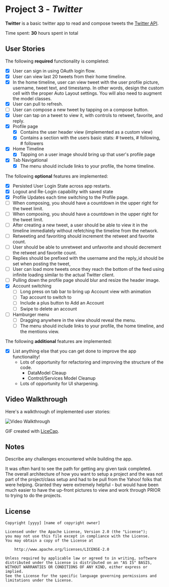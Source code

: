 # Project 3 - *Twitter*

**Twitter** is a basic twitter app to read and compose tweets the [Twitter API](https://apps.twitter.com).

Time spent: **30** hours spent in total

## User Stories

The following **required** functionality is completed:

- [x] User can sign in using OAuth login flow.
- [x] User can view last 20 tweets from their home timeline.
- [x] In the home timeline, user can view tweet with the user profile picture, username, tweet text, and timestamp.  In other words, design the custom cell with the proper Auto Layout settings.  You will also need to augment the model classes.
- [x] User can pull to refresh.
- [ ] User can compose a new tweet by tapping on a compose button.
- [x] User can tap on a tweet to view it, with controls to retweet, favorite, and reply.
- [x] Profile page
   - [x] Contains the user header view (implemented as a custom view)
   - [x] Contains a section with the users basic stats: # tweets, # following, # followers
- [x] Home Timeline
   - [x] Tapping on a user image should bring up that user's profile page
- [x] Tab Navigational
   - [x] The menu should include links to your profile, the home timeline.

The following **optional** features are implemented:

- [x] Persisted User Login State across app restarts.
- [x] Logout and Re-Login capability with saved state
- [x] Profile Updates each time switching to the Profile page.
- [ ] When composing, you should have a countdown in the upper right for the tweet limit.
- [ ] When composing, you should have a countdown in the upper right for the tweet limit.
- [ ] After creating a new tweet, a user should be able to view it in the timeline immediately without refetching the timeline from the network.
- [ ] Retweeting and favoriting should increment the retweet and favorite count.
- [ ] User should be able to unretweet and unfavorite and should decrement the retweet and favorite count.
- [ ] Replies should be prefixed with the username and the reply_id should be set when posting the tweet,
- [ ] User can load more tweets once they reach the bottom of the feed using infinite loading similar to the actual Twitter client.
- [ ] Pulling down the profile page should blur and resize the header image.
- [x] Account switching
   - [ ] Long press on tab bar to bring up Account view with animation
   - [ ] Tap account to switch to
   - [ ] Include a plus button to Add an Account
   - [ ] Swipe to delete an account
- [ ] Hamburger menu
   - [ ] Dragging anywhere in the view should reveal the menu.
   - [ ] The menu should include links to your profile, the home timeline, and the mentions view.

The following **additional** features are implemented:

- [x] List anything else that you can get done to improve the app functionality!
   * Lots of opportunity for refactoring and improving the structure of the code.
      * DataModel Cleaup
      * Control/Services Model Cleanup
   * Lots of opportunity for UI sharpening.

## Video Walkthrough

Here's a walkthrough of implemented user stories:

<img src='https://github.com/traveler726/Twitter/blob/master/VideoWalkthrough.gif' title='Video Walkthrough' width='' alt='Video Walkthrough' />

GIF created with [LiceCap](http://www.cockos.com/licecap/).

## Notes

Describe any challenges encountered while building the app.

It was often hard to see the path for getting any given task completed.  
The overall architecture of how you want to setup a project and the was not part of the project/class setup and had to be pull from the Yahoo! folks that were helping.  Granted they were extremely helpful - but would have been much easier to have the up-front pictures to view and work through PRIOR to trying to do the projects.


## License

    Copyright [yyyy] [name of copyright owner]

    Licensed under the Apache License, Version 2.0 (the "License");
    you may not use this file except in compliance with the License.
    You may obtain a copy of the License at

        http://www.apache.org/licenses/LICENSE-2.0

    Unless required by applicable law or agreed to in writing, software
    distributed under the License is distributed on an "AS IS" BASIS,
    WITHOUT WARRANTIES OR CONDITIONS OF ANY KIND, either express or implied.
    See the License for the specific language governing permissions and
    limitations under the License.
